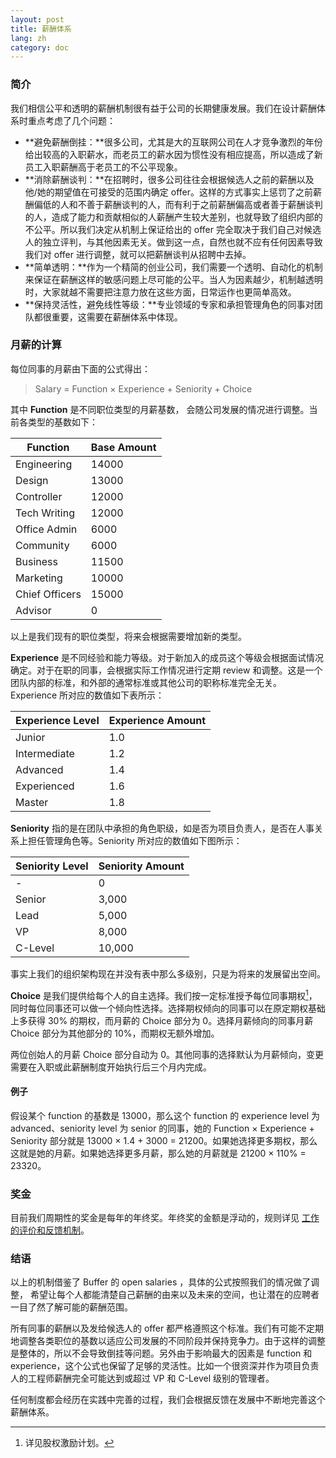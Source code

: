 ```yaml
---
layout: post
title: 薪酬体系
lang: zh
category: doc
---
```


### 简介

我们相信公平和透明的薪酬机制很有益于公司的长期健康发展。我们在设计薪酬体系时重点考虑了几个问题：

* **避免薪酬倒挂：**很多公司，尤其是大的互联网公司在人才竞争激烈的年份给出较高的入职薪水，而老员工的薪水因为惯性没有相应提高，所以造成了新员工入职薪酬高于老员工的不公平现象。
* **消除薪酬谈判：**在招聘时，很多公司往往会根据候选人之前的薪酬以及他/她的期望值在可接受的范围内确定 offer。这样的方式事实上惩罚了之前薪酬偏低的人和不善于薪酬谈判的人，而有利于之前薪酬偏高或者善于薪酬谈判的人，造成了能力和贡献相似的人薪酬产生较大差别，也就导致了组织内部的不公平。所以我们决定从机制上保证给出的 offer 完全取决于我们自己对候选人的独立评判，与其他因素无关。做到这一点，自然也就不应有任何因素导致我们对 offer 进行调整，就可以把薪酬谈判从招聘中去掉。
* **简单透明：**作为一个精简的创业公司，我们需要一个透明、自动化的机制来保证在薪酬这样的敏感问题上尽可能的公平。当人为因素越少，机制越透明时，大家就越不需要把注意力放在这些方面，日常运作也更简单高效。
* **保持灵活性，避免线性等级：**专业领域的专家和承担管理角色的同事对团队都很重要，这需要在薪酬体系中体现。

### 月薪的计算

每位同事的月薪由下面的公式得出：

> Salary = Function × Experience + Seniority + Choice

其中 **Function** 是不同职位类型的月薪基数， 会随公司发展的情况进行调整。当前各类型的基数如下：

Function         | Base Amount
-----------------|------------------
Engineering      | 14000
Design           | 13000
Controller       | 12000
Tech Writing     | 12000
Office Admin     | 6000
Community        | 6000
Business         | 11500
Marketing        | 10000
Chief Officers   | 15000
Advisor          | 0

以上是我们现有的职位类型，将来会根据需要增加新的类型。

**Experience** 是不同经验和能力等级。对于新加入的成员这个等级会根据面试情况确定。对于在职的同事，会根据实际工作情况进行定期 review 和调整。这是一个团队内部的标准，和外部的通常标准或其他公司的职称标准完全无关。Experience 所对应的数值如下表所示：

Experience Level | Experience Amount
-----------------|------------------
Junior           | 1.0
Intermediate     | 1.2
Advanced         | 1.4
Experienced      | 1.6
Master           | 1.8

**Seniority** 指的是在团队中承担的角色职级，如是否为项目负责人，是否在人事关系上担任管理角色等。Seniority 所对应的数值如下图所示：

Seniority Level	| Seniority Amount
----------------|-----------------
-               | 0
Senior          | 3,000
Lead            | 5,000
VP              | 8,000
C-Level         | 10,000

事实上我们的组织架构现在并没有表中那么多级别，只是为将来的发展留出空间。

**Choice** 是我们提供给每个人的自主选择。我们按一定标准授予每位同事期权[^1]，同时每位同事还可以做一个倾向性选择。选择期权倾向的同事可以在原定期权基础上多获得 30% 的期权，而月薪的 Choice 部分为 0。选择月薪倾向的同事月薪 Choice 部分为其他部分的 10%，而期权无额外增加。

两位创始人的月薪 Choice 部分自动为 0。其他同事的选择默认为月薪倾向，变更需要在入职或此薪酬制度开始执行后三个月内完成。

#### 例子

假设某个 function 的基数是 13000，那么这个 function 的 experience level 为 advanced、seniority level 为 senior 的同事，她的 Function × Experience + Seniority 部分就是 13000 × 1.4 + 3000 = 21200。如果她选择更多期权，那么这就是她的月薪。如果她选择更多月薪，那么她的月薪就是 21200 × 110% = 23320。

### 奖金

目前我们周期性的奖金是每年的年终奖。年终奖的金额是浮动的，规则详见 [工作的评价和反馈机制](perf-review.html)。

### 结语

以上的机制借鉴了 Buffer 的 open salaries ，具体的公式按照我们的情况做了调整， 希望让每个人都能清楚自己薪酬的由来以及未来的空间，也让潜在的应聘者一目了然了解可能的薪酬范围。

所有同事的薪酬以及发给候选人的 offer 都严格遵照这个标准。我们有可能不定期地调整各类职位的基数以适应公司发展的不同阶段并保持竞争力。由于这样的调整是整体的，所以不会导致倒挂等问题。另外由于影响最大的因素是 function 和 experience，这个公式也保留了足够的灵活性。比如一个很资深并作为项目负责人的工程师薪酬完全可能达到或超过 VP 和 C-Level 级别的管理者。

任何制度都会经历在实践中完善的过程，我们会根据反馈在发展中不断地完善这个薪酬体系。

[^1]: 详见股权激励计划。
